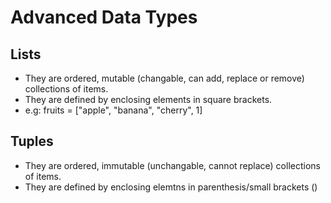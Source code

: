# Advanced Data Types

## Lists
 - They are ordered, mutable (changable, can add, replace or remove) collections of items. 
 - They are defined by enclosing elements in square brackets.
 - e.g: fruits = ["apple", "banana", "cherry", 1]

 ## Tuples
 - They are ordered, immutable (unchangable, cannot replace) collections of items.
 - They are defined by enclosing elemtns in parenthesis/small brackets ()

